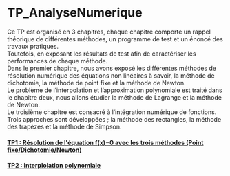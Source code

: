 # TP_AnalyseNumerique

Ce TP est organisé en 3 chapitres, chaque chapitre comporte un rappel
théorique de différentes méthodes, un programme de test et un énoncé des travaux
pratiques. 
<br>
Toutefois, en exposant les résultats de test afin de caractériser les performances
de chaque méthode.
<br> Dans le premier chapitre, nous avons exposé les différentes méthodes de résolution
numérique des équations non linéaires à savoir, la méthode de dichotomie, la méthode de
point fixe et la méthode de Newton.
<br> Le problème de l’interpolation et l’approximation polynomiale est traité dans le
chapitre deux, nous allons étudier la méthode de Lagrange et la méthode de Newton.
<br> Le troisième chapitre est consacré à l’intégration numérique de fonctions. Trois
approches sont développées ; la méthode des rectangles, la méthode des trapèzes et la
méthode de Simpson.




#### [ TP1 : Résolution de l'équation f(x)=0 avec les trois méthodes (Point fixe/Dichotomie/Newton)](https://github.com/farahjbara/TP_AnalyseNumerique/blob/main/Compte%20rendu%20TP%201.ipynb)



#### [ TP2 : Interplolation polynomiale](https://github.com/farahjbara/TP_AnalyseNumerique/blob/main/Compte%20rendu%202%20.ipynb)


